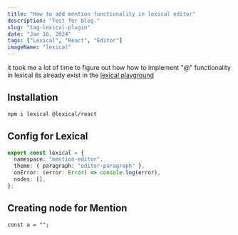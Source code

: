 ```yaml
---
title: "How to add mention functionality in lexical editor"
description: "Test for blog."
slug: "tag-lexical-plugin"
date: "Jan 16, 2024"
tags: ["Lexical", "React", "Editor"]
imageName: "lexical"
---
```


it took me a lot of time to figure out how how to implement "@" functionality in lexical its already exist in the [lexical playground]('https://playground.lexical.dev/')

## Installation

```Terminal.sh
npm i lexical @lexical/react
```

## Config for Lexical

```lexicalConfig.ts
export const lexical = {
  namespace: "mention-editor",
  theme: { paragraph: "editor-paragraph" },
  onError: (error: Error) => console.log(error),
  nodes: [],
};
```

## Creating node for Mention

```tsx
const a = "";
```
